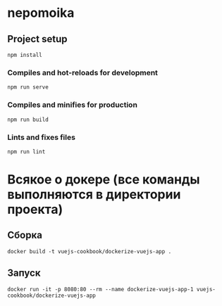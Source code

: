 # nepomoika

## Project setup
```
npm install
```

### Compiles and hot-reloads for development
```
npm run serve
```

### Compiles and minifies for production
```
npm run build
```

### Lints and fixes files
```
npm run lint
```



# Всякое о докере (все команды выполняются в директории проекта)

## Сборка
```
docker build -t vuejs-cookbook/dockerize-vuejs-app .
```

## Запуск
```
docker run -it -p 8080:80 --rm --name dockerize-vuejs-app-1 vuejs-cookbook/dockerize-vuejs-app
```
